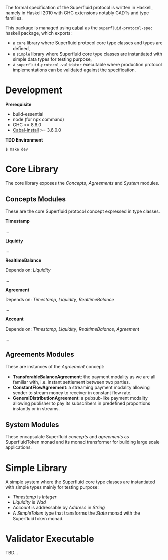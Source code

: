 The formal specification of the Superfluid protocol is written in Haskell, namely in Haskell 2010 with GHC extensions
notably GADTs and type families.

This package is managed using [cabal](https://www.haskell.org/cabal/) as the `superfluid-protocol-spec` haskell package,
which exports:

-   a `core` library where Superfluid protocol core type classes and types are defined,
-   a `simple` library where Superfluid core type classes are instantiated with simple data types for testing purpose,
-   a `superfluid-protocol-validator` executable where production protocol implementations can be validated against the
    specification.

# Development

**Prerequisite**

-   build-essential
-   node (for npx command)
-   GHC >= 8.6.0
-   [Cabal-install](https://www.haskell.org/cabal/download.html) >= 3.6.0.0

**TDD Environment**

    $ make dev

# Core Library

The core library exposes the _Concepts_, _Agreements_ and _System_ modules.

## Concepts Modules

These are the core Superfluid protocol concept expressed in type classes.

**Timestamp**

...

**Liquidty**

...

**RealtimeBalance**

Depends on: _Liquidity_

...

**Agreement**

Depends on: _Timestamp_, _Liquidity_, _RealtimeBalance_

...

**Account**

Depends on: _Timestamp_, _Liquidity_, _RealtimeBalance_, _Agreement_

...

## Agreements Modules

These are instances of the _Agreement_ concept:

-   **TransferableBalanceAgreement**: the payment modality as we are all familiar with, i.e. instant settlement between
    two parties.
-   **ConstantFlowAgreement**: a streaming payment modality allowing sender to stream money to receiver in constant flow
    rate.
-   **GeneralDistributionAgreement**: a pubsub-like payment modality allowing publisher to pay its subscribers in
    predefined proportions instantly or in streams.

## System Modules

These encapsulate Superfluid _concepts_ and _agreements_ as SuperfluidToken monad and its monad transformer for building
large scale applications.

# Simple Library

A simple system where the Superfluid core type classes are instantiated with simple types mainly for testing purpose:

-   _Timestamp_ is _Integer_
-   _Liquidity_ is _Wad_
-   _Account_ is addressable by _Address_ in _String_
-   A _SimpleToken_ type that transforms the _State_ monad with the SuperfluidToken monad.

# Validator Executable

TBD...
